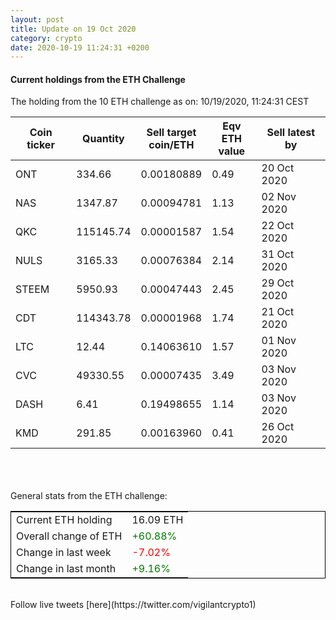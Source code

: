 ```yaml
---
layout: post
title: Update on 19 Oct 2020
category: crypto
date: 2020-10-19 11:24:31 +0200
---
```

<!-- Global site tag (gtag.js) - Google Analytics -->
<script async src="https://www.googletagmanager.com/gtag/js?id=UA-103831149-5"></script>
<script>
  window.dataLayer = window.dataLayer || [];
  function gtag(){dataLayer.push(arguments);}
  gtag('js', new Date());

  gtag('config', 'UA-103831149-5');
</script>


#### Current holdings from the ETH Challenge

The holding from the 10 ETH challenge as on: 10/19/2020, 11:24:31 CEST

|Coin ticker|Quantity|Sell target<br>coin/ETH|Eqv ETH<br>value|Sell latest by|
|-----------|--------|-----------|-----------|--------------|
ONT|334.66|  0.00180889|0.49|20 Oct 2020|
NAS|1347.87|  0.00094781|1.13|02 Nov 2020|
QKC|115145.74|  0.00001587|1.54|22 Oct 2020|
NULS|3165.33|  0.00076384|2.14|31 Oct 2020|
STEEM|5950.93|  0.00047443|2.45|29 Oct 2020|
CDT|114343.78|  0.00001968|1.74|21 Oct 2020|
LTC|12.44|  0.14063610|1.57|01 Nov 2020|
CVC|49330.55|  0.00007435|3.49|03 Nov 2020|
DASH|6.41|  0.19498655|1.14|03 Nov 2020|
KMD|291.85|  0.00163960|0.41|26 Oct 2020|

<br>
<br>
<br>
General stats from the ETH challenge:

<table style="border:1px solid black;margin-left:auto;margin-right:auto;">
	<tbody>
	<tr>
		<td>Current ETH holding</td>
		<td>     16.09 ETH</td>
	</tr>
	<tr>
		<td>Overall change of ETH</td>
		<td><font color="green">+60.88%</font></td>
	</tr>
	<tr>
		<td>Change in last week</td>
		<td><font color="red">-7.02%</font></td>
	</tr>
	<tr>
		<td>Change in last month</td>
		<td><font color="green">+9.16%</font></td>
	</tr>
	</tbody>
</table>

<br>
Follow live tweets [here](https://twitter.com/vigilantcrypto1)
<br>
<br>